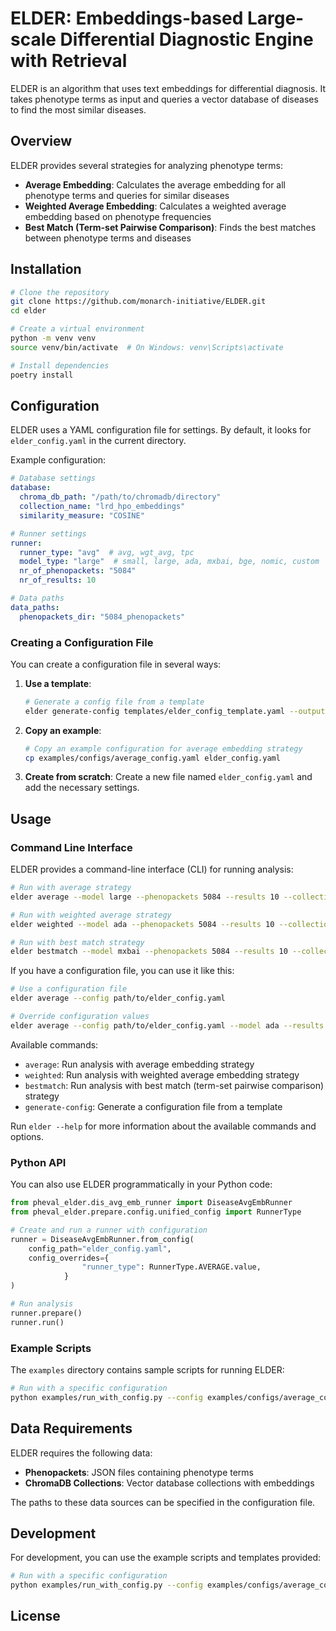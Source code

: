 # ELDER: Embeddings-based Large-scale Differential Diagnostic Engine with Retrieval

ELDER is an algorithm that uses text embeddings for differential diagnosis. It takes phenotype terms as input and queries a vector database of diseases to find the most similar diseases.

## Overview

ELDER provides several strategies for analyzing phenotype terms:

- **Average Embedding**: Calculates the average embedding for all phenotype terms and queries for similar diseases
- **Weighted Average Embedding**: Calculates a weighted average embedding based on phenotype frequencies
- **Best Match (Term-set Pairwise Comparison)**: Finds the best matches between phenotype terms and diseases

## Installation

```bash
# Clone the repository
git clone https://github.com/monarch-initiative/ELDER.git
cd elder

# Create a virtual environment
python -m venv venv
source venv/bin/activate  # On Windows: venv\Scripts\activate

# Install dependencies
poetry install
```

## Configuration

ELDER uses a YAML configuration file for settings. By default, it looks for `elder_config.yaml` in the current directory.

Example configuration:

```yaml
# Database settings
database:
  chroma_db_path: "/path/to/chromadb/directory"
  collection_name: "lrd_hpo_embeddings"
  similarity_measure: "COSINE"

# Runner settings
runner:
  runner_type: "avg"  # avg, wgt_avg, tpc
  model_type: "large"  # small, large, ada, mxbai, bge, nomic, custom
  nr_of_phenopackets: "5084"
  nr_of_results: 10

# Data paths
data_paths:
  phenopackets_dir: "5084_phenopackets"
```

### Creating a Configuration File

You can create a configuration file in several ways:

1. **Use a template**:
   ```bash
   # Generate a config file from a template
   elder generate-config templates/elder_config_template.yaml --output .
   ```

2. **Copy an example**:
   ```bash
   # Copy an example configuration for average embedding strategy
   cp examples/configs/average_config.yaml elder_config.yaml
   ```

3. **Create from scratch**:
   Create a new file named `elder_config.yaml` and add the necessary settings.

## Usage

### Command Line Interface

ELDER provides a command-line interface (CLI) for running analysis:

```bash
# Run with average strategy
elder average --model large --phenopackets 5084 --results 10 --collection lrd_hpo_embeddings --db-path /path/to/chromadb

# Run with weighted average strategy
elder weighted --model ada --phenopackets 5084 --results 10 --collection ada002_lrd_hpo_embeddings --db-path /path/to/chromadb

# Run with best match strategy
elder bestmatch --model mxbai --phenopackets 5084 --results 10 --collection mxbai_lrd_hpo_embeddings --db-path /path/to/chromadb
```

If you have a configuration file, you can use it like this:

```bash
# Use a configuration file
elder average --config path/to/elder_config.yaml

# Override configuration values
elder average --config path/to/elder_config.yaml --model ada --results 20
```

Available commands:

- `average`: Run analysis with average embedding strategy
- `weighted`: Run analysis with weighted average embedding strategy
- `bestmatch`: Run analysis with best match (term-set pairwise comparison) strategy
- `generate-config`: Generate a configuration file from a template

Run `elder --help` for more information about the available commands and options.

### Python API

You can also use ELDER programmatically in your Python code:

```python
from pheval_elder.dis_avg_emb_runner import DiseaseAvgEmbRunner
from pheval_elder.prepare.config.unified_config import RunnerType

# Create and run a runner with configuration
runner = DiseaseAvgEmbRunner.from_config(
    config_path="elder_config.yaml",
    config_overrides={
                "runner_type": RunnerType.AVERAGE.value,
            }
)

# Run analysis
runner.prepare()
runner.run()
```

### Example Scripts

The `examples` directory contains sample scripts for running ELDER:

```bash
# Run with a specific configuration
python examples/run_with_config.py --config examples/configs/average_config.yaml --strategy avg
```

## Data Requirements

ELDER requires the following data:

- **Phenopackets**: JSON files containing phenotype terms
- **ChromaDB Collections**: Vector database collections with embeddings

The paths to these data sources can be specified in the configuration file.

## Development

For development, you can use the example scripts and templates provided:

```bash
# Run with a specific configuration
python examples/run_with_config.py --config examples/configs/average_config.yaml --strategy avg
```

## License
